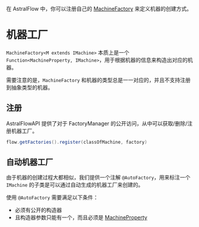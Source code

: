 在 AstralFlow
中，你可以注册自己的 [MachineFactory](https://flow.bukkit.rip/javadoc/io/ib67/astralflow/machines/factories/IMachineFactory.html)
来定义机器的创建方式。

# 机器工厂

`MachineFactory<M extends IMachine>` 本质上是一个 `Function<MachineProperty, IMachine>`，用于根据机器的信息来构造出对应的机器。

需要注意的是，`MachineFactory` 和机器的类型总是一一对应的，并且不支持注册到抽象类型的机器。

## 注册

AstralFlowAPI 提供了对于 FactoryManager 的公开访问，从中可以获取/删除/注册机器工厂。

```java
flow.getFactories().register(classOfMachine, factory)
```

## 自动机器工厂

由于机器的创建过程大都相似，我们提供一个注解 `@AutoFactory`，用来标注一个 `IMachine` 的子类是可以通过自动生成的机器工厂来创建的。

使用 `@AutoFactory` 需要满足以下条件：

- 必须有公开的构造器
- 且构造器参数只能有一个，而且必须是 [MachineProperty](https://flow.bukkit.rip/javadoc/io/ib67/astralflow/machines/MachineProperty.html)

